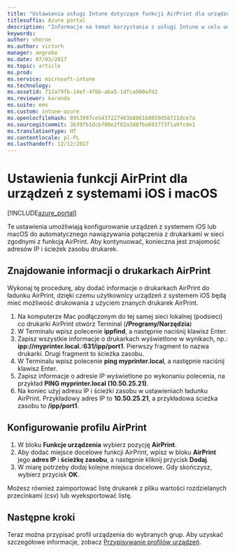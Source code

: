 ```yaml
---
title: "Ustawienia usługi Intune dotyczące funkcji AirPrint dla urządzeń z systemami iOS i macOS"
titlesuffix: Azure portal
description: "Informacje na temat korzystania z usługi Intune w celu umożliwienia automatycznego nawiązywania połączenia między urządzeniami z systemem iOS i macOS oraz zgodnymi drukarkami z funkcją AirPrint."
keywords: 
author: vhorne
ms.author: victorh
manager: angrobe
ms.date: 07/03/2017
ms.topic: article
ms.prod: 
ms.service: microsoft-intune
ms.technology: 
ms.assetid: 712a79fb-14ef-4f6b-aba5-1dfca900afd2
ms.reviewer: karanda
ms.suite: ems
ms.custom: intune-azure
ms.openlocfilehash: 8953997ce5437227463b8061b8059d58721dce7a
ms.sourcegitcommit: 3b397b1dcb780e2f82a3d8fba693773f1a9fcde1
ms.translationtype: HT
ms.contentlocale: pl-PL
ms.lasthandoff: 12/12/2017
---
```

# <a name="airprint-settings-for-ios-and-macos-devices"></a>Ustawienia funkcji AirPrint dla urządzeń z systemami iOS i macOS

[!INCLUDE[azure_portal](./includes/azure_portal.md)]

Te ustawienia umożliwiają konfigurowanie urządzeń z systemem iOS lub macOS do automatycznego nawiązywania połączenia z drukarkami w sieci zgodnymi z funkcją AirPrint. Aby kontynuować, konieczna jest znajomość adresów IP i ścieżek zasobu drukarek.

## <a name="find-airprint-printer-information"></a>Znajdowanie informacji o drukarkach AirPrint

Wykonaj tę procedurę, aby dodać informacje o drukarkach AirPrint do ładunku AirPrint, dzięki czemu użytkownicy urządzeń z systemem iOS będą mieć możliwość drukowania z użyciem znanych drukarek AirPrint.

1. Na komputerze Mac podłączonym do tej samej sieci lokalnej (podsieci) co drukarki AirPrint otwórz Terminal (**/Programy/Narzędzia**)
2. W Terminalu wpisz polecenie **ippfind**, a następnie naciśnij klawisz Enter.
3. Zapisz wszystkie informacje o drukarkach wyświetlone w wynikach, np.: **ipp://myprinter.local.:631/ipp/port1**. Pierwszy fragment to nazwa drukarki. Drugi fragment to ścieżka zasobu.
4. W Terminalu wpisz polecenie **ping myprinter.local**, a następnie naciśnij klawisz Enter.
5. Zapisz informacje o adresie IP wyświetlone po wykonaniu polecenia, na przykład **PING myprinter.local (10.50.25.21)**.
6. Na koniec użyj adresu IP i ścieżki zasobu w ustawieniach ładunku AirPrint. Przykładowy adres IP to **10.50.25.21**, a przykładowa ścieżka zasobu to **/ipp/port1**.

## <a name="configure-an-airprint-profile"></a>Konfigurowanie profilu AirPrint

1. W bloku **Funkcje urządzenia** wybierz pozycję **AirPrint**.
2. Aby dodać miejsce docelowe funkcji AirPrint, wpisz w bloku **AirPrint** jego **adres IP** i **ścieżkę zasobu**, a następnie kliknij przycisk **Dodaj**.
3. W miarę potrzeby dodaj kolejne miejsca docelowe. Gdy skończysz, wybierz przycisk **OK**.

Możesz również zaimportować listę drukarek z pliku wartości rozdzielanych przecinkami (csv) lub wyeksportować listę.


## <a name="next-steps"></a>Następne kroki

Teraz można przypisać profil urządzenia do wybranych grup. Aby uzyskać szczegółowe informacje, zobacz [Przypisywanie profilów urządzeń](device-profile-assign.md).
